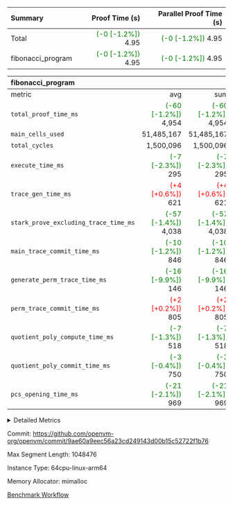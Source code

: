 | Summary | Proof Time (s) | Parallel Proof Time (s) |
|:---|---:|---:|
| Total | <span style='color: green'>(-0 [-1.2%])</span> 4.95 | <span style='color: green'>(-0 [-1.2%])</span> 4.95 |
| fibonacci_program | <span style='color: green'>(-0 [-1.2%])</span> 4.95 | <span style='color: green'>(-0 [-1.2%])</span> 4.95 |


| fibonacci_program |||||
|:---|---:|---:|---:|---:|
|metric|avg|sum|max|min|
| `total_proof_time_ms ` | <span style='color: green'>(-60 [-1.2%])</span> 4,954 | <span style='color: green'>(-60 [-1.2%])</span> 4,954 | <span style='color: green'>(-60 [-1.2%])</span> 4,954 | <span style='color: green'>(-60 [-1.2%])</span> 4,954 |
| `main_cells_used     ` |  51,485,167 |  51,485,167 |  51,485,167 |  51,485,167 |
| `total_cycles        ` |  1,500,096 |  1,500,096 |  1,500,096 |  1,500,096 |
| `execute_time_ms     ` | <span style='color: green'>(-7 [-2.3%])</span> 295 | <span style='color: green'>(-7 [-2.3%])</span> 295 | <span style='color: green'>(-7 [-2.3%])</span> 295 | <span style='color: green'>(-7 [-2.3%])</span> 295 |
| `trace_gen_time_ms   ` | <span style='color: red'>(+4 [+0.6%])</span> 621 | <span style='color: red'>(+4 [+0.6%])</span> 621 | <span style='color: red'>(+4 [+0.6%])</span> 621 | <span style='color: red'>(+4 [+0.6%])</span> 621 |
| `stark_prove_excluding_trace_time_ms` | <span style='color: green'>(-57 [-1.4%])</span> 4,038 | <span style='color: green'>(-57 [-1.4%])</span> 4,038 | <span style='color: green'>(-57 [-1.4%])</span> 4,038 | <span style='color: green'>(-57 [-1.4%])</span> 4,038 |
| `main_trace_commit_time_ms` | <span style='color: green'>(-10 [-1.2%])</span> 846 | <span style='color: green'>(-10 [-1.2%])</span> 846 | <span style='color: green'>(-10 [-1.2%])</span> 846 | <span style='color: green'>(-10 [-1.2%])</span> 846 |
| `generate_perm_trace_time_ms` | <span style='color: green'>(-16 [-9.9%])</span> 146 | <span style='color: green'>(-16 [-9.9%])</span> 146 | <span style='color: green'>(-16 [-9.9%])</span> 146 | <span style='color: green'>(-16 [-9.9%])</span> 146 |
| `perm_trace_commit_time_ms` | <span style='color: red'>(+2 [+0.2%])</span> 805 | <span style='color: red'>(+2 [+0.2%])</span> 805 | <span style='color: red'>(+2 [+0.2%])</span> 805 | <span style='color: red'>(+2 [+0.2%])</span> 805 |
| `quotient_poly_compute_time_ms` | <span style='color: green'>(-7 [-1.3%])</span> 518 | <span style='color: green'>(-7 [-1.3%])</span> 518 | <span style='color: green'>(-7 [-1.3%])</span> 518 | <span style='color: green'>(-7 [-1.3%])</span> 518 |
| `quotient_poly_commit_time_ms` | <span style='color: green'>(-3 [-0.4%])</span> 750 | <span style='color: green'>(-3 [-0.4%])</span> 750 | <span style='color: green'>(-3 [-0.4%])</span> 750 | <span style='color: green'>(-3 [-0.4%])</span> 750 |
| `pcs_opening_time_ms ` | <span style='color: green'>(-21 [-2.1%])</span> 969 | <span style='color: green'>(-21 [-2.1%])</span> 969 | <span style='color: green'>(-21 [-2.1%])</span> 969 | <span style='color: green'>(-21 [-2.1%])</span> 969 |



<details>
<summary>Detailed Metrics</summary>

| group | num_segments | keygen_time_ms | commit_exe_time_ms |
| --- | --- | --- | --- |
| fibonacci_program | 1 | 405 | 5 | 

| group | air_name | quotient_deg | interactions | constraints |
| --- | --- | --- | --- | --- |
| fibonacci_program | AccessAdapterAir<16> | 4 | 5 | 11 | 
| fibonacci_program | AccessAdapterAir<2> | 4 | 5 | 11 | 
| fibonacci_program | AccessAdapterAir<32> | 4 | 5 | 11 | 
| fibonacci_program | AccessAdapterAir<4> | 4 | 5 | 11 | 
| fibonacci_program | AccessAdapterAir<64> | 4 | 5 | 11 | 
| fibonacci_program | AccessAdapterAir<8> | 4 | 5 | 11 | 
| fibonacci_program | BitwiseOperationLookupAir<8> | 2 | 2 | 4 | 
| fibonacci_program | MemoryMerkleAir<8> | 4 | 4 | 38 | 
| fibonacci_program | PersistentBoundaryAir<8> | 4 | 3 | 5 | 
| fibonacci_program | PhantomAir | 4 | 3 | 4 | 
| fibonacci_program | Poseidon2PeripheryAir<BabyBearParameters>, 1> | 2 | 1 | 286 | 
| fibonacci_program | ProgramAir | 1 | 1 | 4 | 
| fibonacci_program | RangeTupleCheckerAir<2> | 1 | 1 | 4 | 
| fibonacci_program | Rv32HintStoreAir | 4 | 18 | 23 | 
| fibonacci_program | VariableRangeCheckerAir | 1 | 1 | 4 | 
| fibonacci_program | VmAirWrapper<Rv32BaseAluAdapterAir, BaseAluCoreAir<4, 8> | 4 | 20 | 31 | 
| fibonacci_program | VmAirWrapper<Rv32BaseAluAdapterAir, LessThanCoreAir<4, 8> | 4 | 18 | 36 | 
| fibonacci_program | VmAirWrapper<Rv32BaseAluAdapterAir, ShiftCoreAir<4, 8> | 4 | 24 | 85 | 
| fibonacci_program | VmAirWrapper<Rv32BranchAdapterAir, BranchEqualCoreAir<4> | 4 | 11 | 17 | 
| fibonacci_program | VmAirWrapper<Rv32BranchAdapterAir, BranchLessThanCoreAir<4, 8> | 4 | 13 | 32 | 
| fibonacci_program | VmAirWrapper<Rv32CondRdWriteAdapterAir, Rv32JalLuiCoreAir> | 4 | 10 | 15 | 
| fibonacci_program | VmAirWrapper<Rv32JalrAdapterAir, Rv32JalrCoreAir> | 4 | 16 | 16 | 
| fibonacci_program | VmAirWrapper<Rv32LoadStoreAdapterAir, LoadSignExtendCoreAir<4, 8> | 4 | 18 | 27 | 
| fibonacci_program | VmAirWrapper<Rv32LoadStoreAdapterAir, LoadStoreCoreAir<4> | 4 | 17 | 34 | 
| fibonacci_program | VmAirWrapper<Rv32MultAdapterAir, DivRemCoreAir<4, 8> | 4 | 25 | 76 | 
| fibonacci_program | VmAirWrapper<Rv32MultAdapterAir, MulHCoreAir<4, 8> | 4 | 24 | 23 | 
| fibonacci_program | VmAirWrapper<Rv32MultAdapterAir, MultiplicationCoreAir<4, 8> | 4 | 19 | 13 | 
| fibonacci_program | VmAirWrapper<Rv32RdWriteAdapterAir, Rv32AuipcCoreAir> | 4 | 12 | 11 | 
| fibonacci_program | VmConnectorAir | 4 | 5 | 9 | 

| group | air_name | segment | rows | prep_cols | perm_cols | main_cols | cells |
| --- | --- | --- | --- | --- | --- | --- | --- |
| fibonacci_program | AccessAdapterAir<8> | 0 | 32 |  | 12 | 17 | 928 | 
| fibonacci_program | BitwiseOperationLookupAir<8> | 0 | 65,536 | 3 | 8 | 2 | 655,360 | 
| fibonacci_program | MemoryMerkleAir<8> | 0 | 256 |  | 12 | 32 | 11,264 | 
| fibonacci_program | PersistentBoundaryAir<8> | 0 | 32 |  | 8 | 20 | 896 | 
| fibonacci_program | PhantomAir | 0 | 1 |  | 8 | 6 | 14 | 
| fibonacci_program | Poseidon2PeripheryAir<BabyBearParameters>, 1> | 0 | 256 |  | 8 | 300 | 78,848 | 
| fibonacci_program | ProgramAir | 0 | 4,096 |  | 8 | 10 | 73,728 | 
| fibonacci_program | RangeTupleCheckerAir<2> | 0 | 524,288 | 2 | 8 | 1 | 4,718,592 | 
| fibonacci_program | Rv32HintStoreAir | 0 | 4 |  | 24 | 32 | 224 | 
| fibonacci_program | VariableRangeCheckerAir | 0 | 262,144 | 2 | 8 | 1 | 2,359,296 | 
| fibonacci_program | VmAirWrapper<Rv32BaseAluAdapterAir, BaseAluCoreAir<4, 8> | 0 | 1,048,576 |  | 28 | 36 | 67,108,864 | 
| fibonacci_program | VmAirWrapper<Rv32BaseAluAdapterAir, LessThanCoreAir<4, 8> | 0 | 524,288 |  | 24 | 37 | 31,981,568 | 
| fibonacci_program | VmAirWrapper<Rv32BranchAdapterAir, BranchEqualCoreAir<4> | 0 | 262,144 |  | 16 | 26 | 11,010,048 | 
| fibonacci_program | VmAirWrapper<Rv32BranchAdapterAir, BranchLessThanCoreAir<4, 8> | 0 | 8 |  | 20 | 32 | 416 | 
| fibonacci_program | VmAirWrapper<Rv32CondRdWriteAdapterAir, Rv32JalLuiCoreAir> | 0 | 131,072 |  | 16 | 18 | 4,456,448 | 
| fibonacci_program | VmAirWrapper<Rv32JalrAdapterAir, Rv32JalrCoreAir> | 0 | 16 |  | 20 | 28 | 768 | 
| fibonacci_program | VmAirWrapper<Rv32LoadStoreAdapterAir, LoadStoreCoreAir<4> | 0 | 16 |  | 28 | 41 | 1,104 | 
| fibonacci_program | VmAirWrapper<Rv32RdWriteAdapterAir, Rv32AuipcCoreAir> | 0 | 8 |  | 16 | 20 | 288 | 
| fibonacci_program | VmConnectorAir | 0 | 2 | 1 | 12 | 5 | 34 | 

| group | segment | trace_gen_time_ms | total_proof_time_ms | total_cycles | total_cells | stark_prove_excluding_trace_time_ms | quotient_poly_compute_time_ms | quotient_poly_commit_time_ms | perm_trace_commit_time_ms | pcs_opening_time_ms | main_trace_commit_time_ms | main_cells_used | generate_perm_trace_time_ms | execute_time_ms |
| --- | --- | --- | --- | --- | --- | --- | --- | --- | --- | --- | --- | --- | --- | --- |
| fibonacci_program | 0 | 621 | 4,954 | 1,500,096 | 122,458,688 | 4,038 | 518 | 750 | 805 | 969 | 846 | 51,485,167 | 146 | 295 | 

</details>


Commit: https://github.com/openvm-org/openvm/commit/9ae60a9eec56a23cd249143d00b15c52722f1b76

Max Segment Length: 1048476

Instance Type: 64cpu-linux-arm64

Memory Allocator: mimalloc

[Benchmark Workflow](https://github.com/openvm-org/openvm/actions/runs/13775856211)
